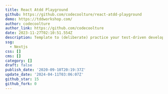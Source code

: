 ```yaml
---
title: React Atdd Playground
github: https://github.com/codecoolture/react-atdd-playground
demo: https://tddworkshop.com/
author: codecoolture
author_link: https://github.com/codecoolture
date: 2023-11-27T02:10:51.554Z
description: Template to (deliberate) practice your test-driven development skills.
ssg:
  - Nextjs
css: []
cms: []
category: []
draft: false
publish_date: '2020-09-10T20:19:37Z'
update_date: '2024-04-11T03:06:07Z'
github_star: 15
github_fork: 0
---
```

